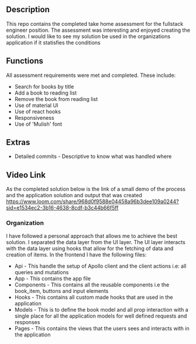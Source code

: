 ## Description
This repo contains the completed take home assessment for the fullstack engineer position. The assessment was interesting and enjoyed creating the solution. I would like to see my solution be used in the organizations application if it statisfies the conditions

## Functions
All assessment requirements were met and completed. These include:
- Search for books by title
- Add a book to reading list
- Remove the book from reading list
- Use of material UI
- Use of react hooks
- Responsiveness
- Use of 'Mulish' font

## Extras
- Detailed commits - Descriptive to know what was handled where  

## Video Link
As the completed solution below is the link of a small demo of the process and the application solution and output that was created
https://www.loom.com/share/968d0f9588e04458a96b3dee109a0244?sid=e1534ec2-3b16-4638-8cdf-b3c44b66f5ff


### Organization
I have followed a personal approach that allows me to achieve the best solution. I separated the data layer from the UI layer. The UI layer interacts with the data layer using hooks that allow for the fetching of data and creation of items. In the frontend I have the following files: 
- Api - This handle the setup of Apollo client and the client actions i.e: all queries and mutations
- App - This contains the app file
- Components - This contains all the reusable components i.e the book_item, buttons and input elements
- Hooks - This contains all custom made hooks that are used in the application
- Models - This is to define the book model and all prop interaction with a single place for all the application models for well defined requests and responses
- Pages - This contains the views that the users sees and interacts with in the application
